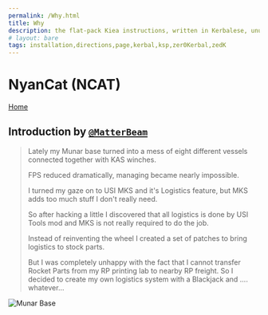 ```yaml
---
permalink: /Why.html
title: Why
description: the flat-pack Kiea instructions, written in Kerbalese, unusally present
# layout: bare
tags: installation,directions,page,kerbal,ksp,zer0Kerbal,zedK
---
```


<!-- Why.md v1.1.0.0
NyanCat (NCAT)
created: 01 Oct 2019
updated: 02 Mar 2022 -->

# NyanCat (NCAT)

[Home](/index.md)

## Introduction by [`@MatterBeam`][matterbeam]

> Lately my Munar base turned into a mess of eight different vessels connected together with KAS winches.
>
> FPS reduced dramatically, managing became nearly impossible.
>
> I turned my gaze on to USI MKS and it's Logistics feature, but MKS adds too much stuff I don't really need.
>
> So after hacking a little I discovered that all logistics is done by USI Tools mod and MKS is not really required to do the job.
>
> Instead of reinventing the wheel I created a set of patches to bring logistics to stock parts.
>
> But I was completely unhappy with the fact that I cannot transfer Rocket Parts from my RP printing lab to nearby RP freight. So I decided to create my own logistics system with a Blackjack and .... whatever...

![Munar Base](https://i.imgur.com/PA05bBw.png)

[matterbeam]: https://forum.kerbalspaceprogram.com/index.php?/profile/133334-*/ "MatterBeam"

<!-- this file CC BY-NC-ND 3.0 Unported by zer0Kerbal -->